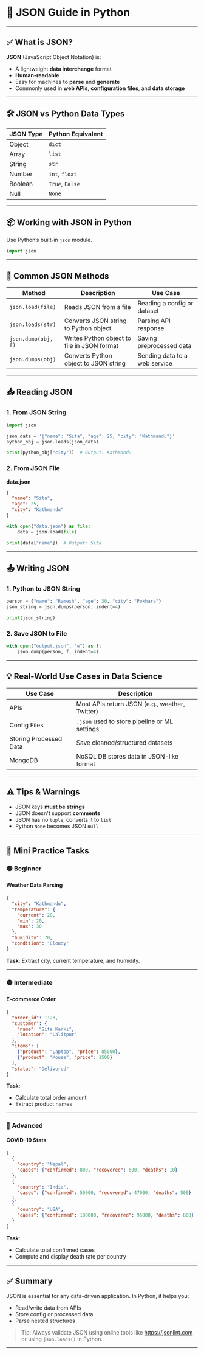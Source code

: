 
# 📘 JSON Guide in Python

---

## ✅ What is JSON?

**JSON** (JavaScript Object Notation) is:

- A lightweight **data interchange** format
- **Human-readable**
- Easy for machines to **parse** and **generate**
- Commonly used in **web APIs**, **configuration files**, and **data storage**

---

## 🛠️ JSON vs Python Data Types

| JSON Type     | Python Equivalent |
|---------------|-------------------|
| Object        | `dict`            |
| Array         | `list`            |
| String        | `str`             |
| Number        | `int`, `float`    |
| Boolean       | `True`, `False`   |
| Null          | `None`            |

---

## 📦 Working with JSON in Python

Use Python’s built-in `json` module.

```python
import json
```

---

## 🔧 Common JSON Methods

| Method               | Description                                 | Use Case                            |
|----------------------|---------------------------------------------|-------------------------------------|
| `json.load(file)`    | Reads JSON from a file                      | Reading a config or dataset         |
| `json.loads(str)`    | Converts JSON string to Python object       | Parsing API response                |
| `json.dump(obj, f)`  | Writes Python object to file in JSON format | Saving preprocessed data            |
| `json.dumps(obj)`    | Converts Python object to JSON string       | Sending data to a web service       |

---

## 📥 Reading JSON

### 1. From JSON String

```python
import json

json_data = '{"name": "Sita", "age": 25, "city": "Kathmandu"}'
python_obj = json.loads(json_data)

print(python_obj["city"])  # Output: Kathmandu
```

### 2. From JSON File

**data.json**
```json
{
  "name": "Sita",
  "age": 25,
  "city": "Kathmandu"
}
```

```python
with open("data.json") as file:
    data = json.load(file)

print(data["name"])  # Output: Sita
```

---

## 📤 Writing JSON

### 1. Python to JSON String

```python
person = {"name": "Ramesh", "age": 30, "city": "Pokhara"}
json_string = json.dumps(person, indent=4)

print(json_string)
```

### 2. Save JSON to File

```python
with open("output.json", "w") as f:
    json.dump(person, f, indent=4)
```

---

## 💡 Real-World Use Cases in Data Science

| Use Case              | Description                                  |
|------------------------|----------------------------------------------|
| APIs                   | Most APIs return JSON (e.g., weather, Twitter) |
| Config Files           | `.json` used to store pipeline or ML settings |
| Storing Processed Data | Save cleaned/structured datasets             |
| MongoDB                | NoSQL DB stores data in JSON-like format     |

---

## ⚠️ Tips & Warnings

- JSON keys **must be strings**
- JSON doesn't support **comments**
- JSON has no `tuple`, converts it to `list`
- Python `None` becomes JSON `null`

---

## 🧪 Mini Practice Tasks

### 🟢 Beginner

#### Weather Data Parsing
```json
{
  "city": "Kathmandu",
  "temperature": {
    "current": 28,
    "min": 20,
    "max": 30
  },
  "humidity": 70,
  "condition": "Cloudy"
}
```

**Task**: Extract city, current temperature, and humidity.

---

### 🟡 Intermediate

#### E-commerce Order

```json
{
  "order_id": 1123,
  "customer": {
    "name": "Sita Karki",
    "location": "Lalitpur"
  },
  "items": [
    {"product": "Laptop", "price": 85000},
    {"product": "Mouse", "price": 1500}
  ],
  "status": "Delivered"
}
```

**Task**:
- Calculate total order amount
- Extract product names

---

### 🔴 Advanced

#### COVID-19 Stats

```json
[
  {
    "country": "Nepal",
    "cases": {"confirmed": 800, "recovered": 600, "deaths": 10}
  },
  {
    "country": "India",
    "cases": {"confirmed": 50000, "recovered": 47000, "deaths": 500}
  },
  {
    "country": "USA",
    "cases": {"confirmed": 100000, "recovered": 95000, "deaths": 800}
  }
]
```

**Task**:
- Calculate total confirmed cases
- Compute and display death rate per country

---

## ✅ Summary

JSON is essential for any data-driven application. In Python, it helps you:
- Read/write data from APIs
- Store config or processed data
- Parse nested structures

> Tip: Always validate JSON using online tools like https://jsonlint.com or using `json.loads()` in Python.

---
